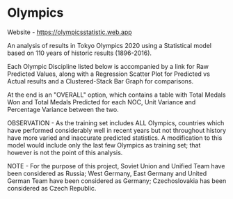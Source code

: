 # Olympics

Website - https://olympicsstatistic.web.app

An analysis of results in Tokyo Olympics 2020 using a Statistical model based on 110 years of historic results (1896-2016).

Each Olympic Discipline listed below is accompanied by a link for Raw Predicted Values, along with a Regression Scatter Plot for Predicted vs Actual results and a Clustered-Stack Bar Graph for comparisons.

At the end is an "OVERALL" option, which contains a table with Total Medals Won and Total Medals Predicted for each NOC, Unit Variance and Percentage Variance between the two.

OBSERVATION - As the training set includes ALL Olympics, countries which have performed considerably well in recent years but not throughout history have more varied and inaccurate predicted statistics. A modification to this model would include only the last few Olympics as training set; that however is not the point of this analysis.

NOTE - For the purpose of this project, Soviet Union and Unified Team have been considered as Russia; West Germany, East Germany and United German Team have been considered as Germany; Czechoslovakia has been considered as Czech Republic.

